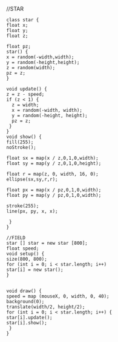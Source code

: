 //STAR

    class star {
    float x; 
    float y; 
    float z; 
  
    float pz;
    star() {
    x = random(-width,width);
    y = random(-height,height); 
    z = random(width); 
    pz = z;
    }
  
    void update() {  
    z = z - speed; 
    if (z < 1) { 
      z = width; 
      x = random(-width, width);
      y = random(-height, height); 
      pz = z;
     }
    }
    void show() { 
    fill(255); 
    noStroke(); 
    
    float sx = map(x / z,0,1,0,width); 
    float sy = map(y / z,0,1,0,height); 
    
    float r = map(z, 0, width, 16, 0);
    ellipse(sx,sy,r,r); 
    
    float px = map(x / pz,0,1,0,width); 
    float py = map(y / pz,0,1,0,width); 
    
    stroke(255);
    line(px, py, x, x);

     }
    }
    
    //FIELD 
    star [] star = new star [800]; 
    float speed; 
    void setup() {
    size(800, 800); 
    for (int i = 0; i < star.length; i++)
    star[i] = new star(); 
    }


    void draw() {
    speed = map (mouseX, 0, width, 0, 40); 
    background(0); 
    translate(width/2, height/2);
    for (int i = 0; i < star.length; i++) {
    star[i].update();  
    star[i].show();
     }
    }


